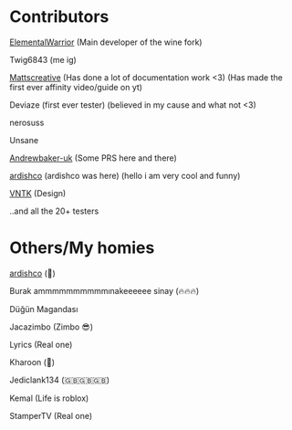 # Contributors 

[ElementalWarrior](https://github.com/ElementalWarrior) (Main developer of the wine fork)

Twig6843 (me ig)

[Mattscreative](https://www.youtube.com/@Mattscreative) (Has done a lot of documentation work <3) (Has made the first ever affinity video/guide on yt)

Deviaze (first ever tester) (believed in my cause and what not <3)

nerosuss

Unsane

[Andrewbaker-uk](https://github.com/andrewbaker-uk?tab=repositories) (Some PRS here and there)

[ardishco](https://github.com/ardishko) (ardishco was here) (hello i am very cool and funny)

[VNTK](https://github.com/AlejandroSqr) (Design)

..and all the 20+ testers

# Others/My homies
[ardishco](https://github.com/ardishko) (🗿)

Burak ammmmmmmmmmınakeeeeee sinay (🔥🔥🔥)

Düğün Magandası

Jacazimbo (Zimbo 😎) 

Lyrics (Real one)

Kharoon (🐎)

Jediclank134 (🇬🇧🇬🇧🇬🇧)

Kemal (Life is roblox)

StamperTV (Real one)
